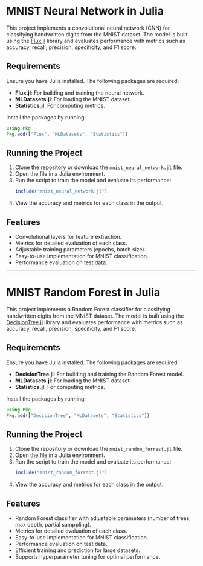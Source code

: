 # MNIST Neural Network in Julia

This project implements a convolutional neural network (CNN) for classifying handwritten digits from the MNIST dataset. The model is built using the [Flux.jl](https://fluxml.ai/) library and evaluates performance with metrics such as accuracy, recall, precision, specificity, and F1 score.

## Requirements

Ensure you have Julia installed. The following packages are required:

- **Flux.jl**: For building and training the neural network.
- **MLDatasets.jl**: For loading the MNIST dataset.
- **Statistics.jl**: For computing metrics.

Install the packages by running:
```julia
using Pkg
Pkg.add(["Flux", "MLDatasets", "Statistics"])
```

## Running the Project

1. Clone the repository or download the `mnist_neural_network.jl` file.
2. Open the file in a Julia environment.
3. Run the script to train the model and evaluate its performance:
    ```julia
    include("mnist_neural_network.jl")
    ```
4. View the accuracy and metrics for each class in the output.

## Features

- Convolutional layers for feature extraction.
- Metrics for detailed evaluation of each class.
- Adjustable training parameters (epochs, batch size).
- Easy-to-use implementation for MNIST classification.
- Performance evaluation on test data.

---

# MNIST Random Forest in Julia

This project implements a Random Forest classifier for classifying handwritten digits from the MNIST dataset. The model is built using the [DecisionTree.jl](https://github.com/bensadeghi/DecisionTree.jl) library and evaluates performance with metrics such as accuracy, recall, precision, specificity, and F1 score.

## Requirements

Ensure you have Julia installed. The following packages are required:

- **DecisionTree.jl**: For building and training the Random Forest model.
- **MLDatasets.jl**: For loading the MNIST dataset.
- **Statistics.jl**: For computing metrics.

Install the packages by running:
```julia
using Pkg
Pkg.add(["DecisionTree", "MLDatasets", "Statistics"])
```

## Running the Project

1. Clone the repository or download the `mnist_random_forrest.jl` file.
2. Open the file in a Julia environment.
3. Run the script to train the model and evaluate its performance:
    ```julia
    include("mnist_random_forrest.jl")
    ```
4. View the accuracy and metrics for each class in the output.

## Features

- Random Forest classifier with adjustable parameters (number of trees, max depth, partial samppling).
- Metrics for detailed evaluation of each class.
- Easy-to-use implementation for MNIST classification.
- Performance evaluation on test data.
- Efficient training and prediction for large datasets.
- Supports hyperparameter tuning for optimal performance.
